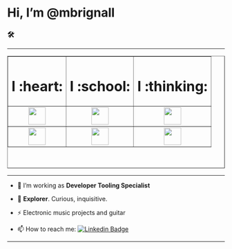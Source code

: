 <!DOCTYPE html>
<html>
<head>

</head>
<body>
<h1>Hi, I’m @mbrignall</h1>

### :hammer_and_wrench: 
<hr>
    <table width="300" height="260" border="none">
      <tr>
        <th><h1>I :heart:</h1></th>
        <th><h1>I :school:</h1></th>
        <th><h1>I :thinking:</h1></th>
      </tr>
      <tr>
        <td align=center> <img src="https://simpleicons.org/icons/linux.svg" width="40" height="40"/> </td>
        <td align=center> <img src="https://simpleicons.org/icons/gnubash.svg" width="40" height="40"/> </td> 
        <td align=center> <img src="https://simpleicons.org/icons/go.svg" width="40" height="40" padding="10px"/> </td> 
      </tr>
      <tr>
        <td align=center> <img src="https://simpleicons.org/icons/gnuemacs.svg" width="40" height="40"/> </td> 
        <td align=center> <img src="https://simpleicons.org/icons/python.svg" width="40" height="40"/> </td> 
        <td align=center> <img src="https://simpleicons.org/icons/amazonaws.svg" width="40" height="40"/> </td>
      </tr>
    </table>
<hr>

- :telescope: I’m working as **Developer Tooling Specialist**

- :seedling: **Explorer**. Curious, inquisitive.

- :zap: Electronic music projects and guitar

- :mailbox: How to reach me: [![Linkedin Badge](https://img.shields.io/badge/-martin-blue?style=flat&logo=Linkedin&logoColor=white)](https://www.linkedin.com/in/martinbrignall/)
<hr>

</div>
</body>
</html>
<!---
mbrignall/mbrignall is a ✨ special ✨ repository because its `README.md` (this file) appears on your GitHub profile.
You can click the Preview link to take a look at your changes.
--->
